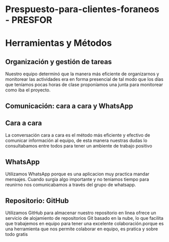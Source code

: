 # Prespuesto-para-clientes-foraneos - PRESFOR 
# Herramientas y Métodos

## Organización y gestión de tareas 
Nuestro equipo determinó que la manera más eficiente de organizarnos y monitorear las actividades era en forma presencial de tal modo que los días que teníamos pocas horas de clase proponíamos una junta para monitorear como iba el proyecto.

## Comunicación: cara a cara y WhatsApp
## Cara a cara
La conversación  cara a cara es el método más eficiente y efectivo de comunicar información al equipo, de esta manera nuestras dudas lo consultabamos entre todos para tener un ambiente de trabajo positivo 

## WhatsApp
Utilizamos WhatsApp porque es una aplicacion muy practica mandar mensajes.
Cuando surgia algo importante y no teniamos tiempo para reunirno nos comunicabamos a través del grupo de whatsapp.

## Repositorio: GitHub
Utilizamos GitHub para almacenar nuestro repositorio en linea ofrece un servicio de alojamiento de repositorios Git basado en la nube, lo que facilita que trabajemos en equipo para tener una excelente colaboración.porque es una herramienta que nos permite colaborar en equipo, es pratica y sobre todo gratis
